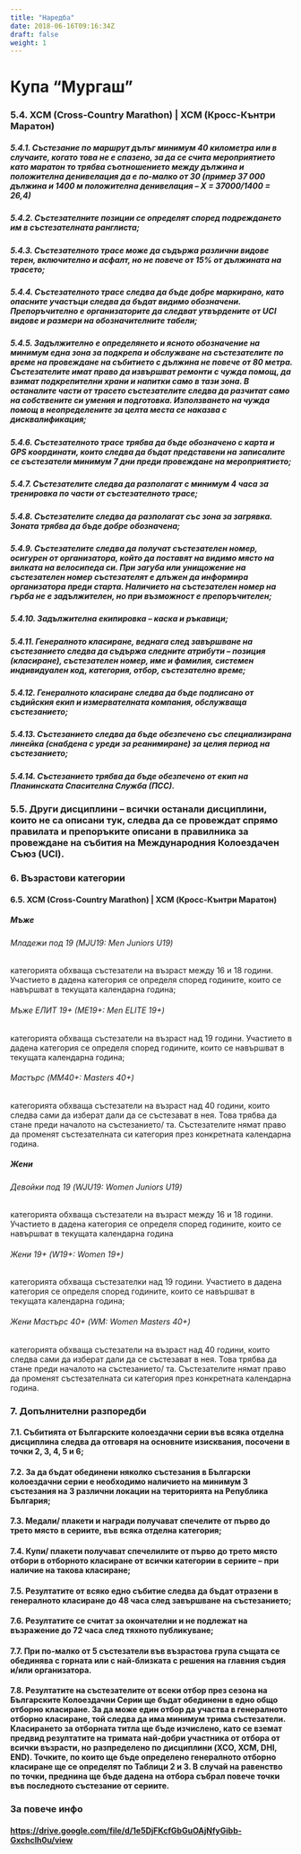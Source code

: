 ```yaml
---
title: "Наредба"
date: 2018-06-16T09:16:34Z
draft: false
weight: 1
---
```

# Купа “Мургаш”

### 5.4. XCM (Cross-Country Marathon) | XCM (Кросс-Кънтри Маратон)

##### 5.4.1. Състезание по маршрут дълъг минимум 40 километра или в случаите, когато това не е спазено, за да се счита мероприятието като маратон то трябва съотношението между дължина и положителна денивелация да е по-малко от 30 (пример 37 000 дължина и 1400 м положителна денивелация – Х = 37000/1400 = 26,4)

##### 5.4.2. Състезателните позиции се определят според подреждането им в състезателната ранглиста;
##### 5.4.3. Състезателното трасе може да съдържа различни видове терен, включително и асфалт, но не повече от 15% от дължината на трасето;
##### 5.4.4. Състезателното трасе следва да бъде добре маркирано, като опасните участъци следва да бъдат видимо обозначени.  Препоръчително е организаторите да следват утвърдените от UCI видове и размери на обозначителните табели;

##### 5.4.5. Задължително е определянето и ясното обозначение на минимум една зона за подкрепа и обслужване на състезателите по време на провеждане на събитието с дължина не повече от 80 метра. Състезателите имат право да извършват ремонти с чужда помощ, да взимат подкрепителни храни и напитки само в тази зона.  В останалите части от трасето състезателите следва да разчитат само на собствените си умения и подготовка. Използването на чужда помощ в неопределените за целта места се наказва с дисквалификация;

##### 5.4.6. Състезателното трасе трябва да бъде обозначено с карта и GPS координати, които следва да бъдат представени на записалите се състезатели минимум 7 дни преди провеждане на мероприятието;
##### 5.4.7. Състезателите следва да разполагат с минимум 4 часа за тренировка по части от състезателното трасе;

##### 5.4.8. Състезателите следва да разполагат със зона за загрявка.  Зоната трябва да бъде добре обозначена;

##### 5.4.9. Състезателите следва да получат състезателен номер, осигурен от организатора, който да поставят на видимо място на вилката на велосипеда си. При загуба или унищожение на състезателен номер състезателят е длъжен да информира организатора преди старта. Наличието на състезателен номер на гърба не е задължителен, но при възможност е препоръчителен;

##### 5.4.10. Задължителна екипировка – каска и ръкавици;

##### 5.4.11. Генералното класиране, веднага след завършване на състезанието следва да съдържа следните атрибути – позиция (класиране), състезателен номер, име и фамилия, системен индивидуален код, категория, отбор, състезателно време;

##### 5.4.12. Генералното класиране следва да бъде подписано от съдийския екип и измервателната компания, обслужваща състезанието;

##### 5.4.13. Състезанието следва да бъде обезпечено със специализирана линейка (снабдена с уреди за реанимиране) за целия период на състезанието;

##### 5.4.14. Състезанието трябва да бъде обезпечено от екип на Планинската Спасителна Служба (ПСС).
### 5.5. Други дисциплини – всички останали дисциплини, които не са описани тук, следва да се провеждат спрямо правилата и препоръките описани в правилника за провеждане на събития на Международния Колоездачен Съюз (UCI).

### 6. Възрастови категории

#### 6.5. XCM (Cross-Country Marathon) | XCM (Кросс-Кънтри Маратон)
##### Мъже

###### Младежи под 19 (MJU19: Men Juniors U19)

категорията обхваща състезатели на възраст между 16 и 18 години. Участието в дадена категория се определя според годините, които се навършват в текущата календарна година;

###### Мъже ЕЛИТ 19+ (МЕ19+: Men ЕLITE 19+)

категорията обхваща състезатели на възраст над 19 години. Участието в дадена категория се определя според годините, които се навършват в текущата календарна година;
###### Мастърс (MM40+: Masters 40+)

категорията обхваща състезатели на възраст над 40 години, които следва сами да изберат дали да се състезават в нея. Това трябва да стане преди началото на състезанието/ та.  Състезателите нямат право да променят състезателната си категория през конкретната календарна година.
##### Жени
###### Девойки под 19 (WJU19: Women Juniors U19)

категорията обхваща състезатели на възраст между 16 и 18 години. Участието в дадена категория се определя според годините, които се навършват в текущата календарна година

###### Жени 19+ (W19+: Women 19+)

категорията обхваща състезателки над 19 години. Участието в дадена категория се определя според годините, които се навършват в текущата календарна година;

###### Жени Мастърс 40+ (WM: Women Masters 40+)
категорията обхваща състезатели на възраст над 40 години, които следва сами да изберат дали да се състезават в нея. Това трябва да стане преди началото на състезанието/ та. Състезателите нямат право да променят състезателната си категория през конкретната календарна година.

### 7. Допълнителни разпоредби

#### 7.1. Събитията от Българските колоездачни серии във всяка отделна дисциплина следва да отговаря на основните изисквания, посочени в точки 2, 3, 4, 5 и 6;

#### 7.2. За да бъдат обединени няколко състезания в Български колоездачни серии е необходимо наличието на минимум 3 състезания на 3 различни локации на територията на Република България;

#### 7.3. Медали/ плакети и награди получават спечелите от първо до трето място в сериите, във всяка отделна категория;

#### 7.4. Купи/ плакети получават спечелилите от първо до трето място отбори в отборното класиране от всички категории в сериите – при наличие на такова класиране;

#### 7.5. Резултатите от всяко едно събитие следва да бъдат отразени в генералното класиране до 48 часа след завършване на състезанието;

#### 7.6. Резултатите се считат за окончателни и не подлежат на възражение до 72 часа след тяхното публикуване;

#### 7.7. При по-малко от 5 състезатели във възрастова група същата се обединява с горната или с най-близката с решения на главния съдия и/или организатора.

#### 7.8. Резултатите на състезателите от всеки отбор през сезона на Българските Колоездачни Серии ще бъдат обединени в едно общо отборно класиране. За да може един отбор да участва в генералното отборно класиране, той следва да има минимум трима състезатели.  Класирането за отборната титла ще бъде изчислено, като се вземат предвид резултатите на тримата най-добри участника от отбора от всички възрасти, но разпределено по дисциплини (XCO, XCM, DHI, END). Точките, по които ще бъде определено генералното отборно класиране ще се определят по Таблици 2 и 3. В случай на равенство по точки, преднина ще бъде дадена на отбора събрал повече точки във последното състезание от сериите.

### За повече инфо
#### https://drive.google.com/file/d/1e5DjFKcfGbGuOAjNfyGibb-Gxchclh0u/view




